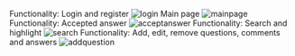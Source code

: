 Functionality: Login and register
![login](https://user-images.githubusercontent.com/105891229/195606258-eb7addea-ba2d-4a38-8e08-273096ec995e.gif)
Main page
![mainpage](https://user-images.githubusercontent.com/105891229/195606268-111043f0-f37d-4037-9e4a-ca8991e8423c.gif)
Functionality: Accepted answer
![acceptanswer](https://user-images.githubusercontent.com/105891229/195606274-ae82badb-9976-46ca-a9bb-e8018d7ecd60.gif)
Functionality: Search and highlight
![search](https://user-images.githubusercontent.com/105891229/195606277-716e12d6-454b-4040-87bb-1fbf8540da38.gif)
Functionality: Add, edit, remove questions, comments and answers
![addquestion](https://user-images.githubusercontent.com/105891229/195606282-3de82592-bcfb-4d11-a8f4-10bede978173.gif)
